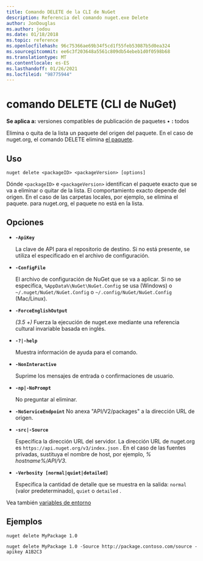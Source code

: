 ```yaml
---
title: Comando DELETE de la CLI de NuGet
description: Referencia del comando nuget.exe Delete
author: JonDouglas
ms.author: jodou
ms.date: 01/18/2018
ms.topic: reference
ms.openlocfilehash: 96c75366ae69b34f5cd1f55feb53087b5d0ea324
ms.sourcegitcommit: ee6c3f203648a5561c809db54ebeb1d0f0598b68
ms.translationtype: MT
ms.contentlocale: es-ES
ms.lasthandoff: 01/26/2021
ms.locfileid: "98775944"
---
```

# <a name="delete-command-nuget-cli"></a>comando DELETE (CLI de NuGet)

**Se aplica a:** versiones compatibles de publicación de paquetes &bullet; **:** todos

Elimina o quita de la lista un paquete del origen del paquete. En el caso de nuget.org, el comando DELETE elimina [el paquete](../../nuget-org/policies/deleting-packages.md).

## <a name="usage"></a>Uso

```cli
nuget delete <packageID> <packageVersion> [options]
```

Dónde `<packageID>` e `<packageVersion>` identifican el paquete exacto que se va a eliminar o quitar de la lista. El comportamiento exacto depende del origen. En el caso de las carpetas locales, por ejemplo, se elimina el paquete. para nuget.org, el paquete no está en la lista.

## <a name="options"></a>Opciones

- **`-ApiKey`**

  La clave de API para el repositorio de destino. Si no está presente, se utiliza el especificado en el archivo de configuración.

- **`-ConfigFile`**

  El archivo de configuración de NuGet que se va a aplicar. Si no se especifica, `%AppData%\NuGet\NuGet.Config` se usa (Windows) o `~/.nuget/NuGet/NuGet.Config` o `~/.config/NuGet/NuGet.Config` (Mac/Linux).

- **`-ForceEnglishOutput`**

  *(3.5 +)* Fuerza la ejecución de nuget.exe mediante una referencia cultural invariable basada en inglés.

- **`-?|-help`**

  Muestra información de ayuda para el comando.

- **`-NonInteractive`**

  Suprime los mensajes de entrada o confirmaciones de usuario.

 - **`-np|-NoPrompt`**

   No preguntar al eliminar.

 - **`-NoServiceEndpoint`** No anexa "API/V2/packages" a la dirección URL de origen.

- **`-src|-Source`**

  Especifica la dirección URL del servidor. La dirección URL de nuget.org es `https://api.nuget.org/v3/index.json` . En el caso de las fuentes privadas, sustituya el nombre de host, por ejemplo, *% hostname%/API/V3*.

- **`-Verbosity [normal|quiet|detailed]`**

  Especifica la cantidad de detalle que se muestra en la salida: `normal` (valor predeterminado), `quiet` o `detailed` .

Vea también [variables de entorno](cli-ref-environment-variables.md)

## <a name="examples"></a>Ejemplos

```cli
nuget delete MyPackage 1.0

nuget delete MyPackage 1.0 -Source http://package.contoso.com/source -apikey A1B2C3
```

